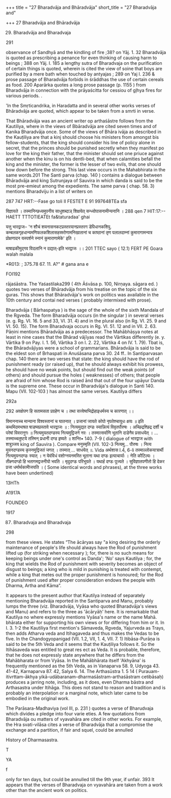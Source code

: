 +++
title = "27 Bharadvāja and Bhāradvāja"
short_title = "27 Bharadvāja and"

+++
27 Bharadvāja and Bhāradvāja


29. Bharadvāja and Bharadvaja 

291 

observance of Sandhyā and the kindling of fire ;38? on Yāj. 1. 32 Bharadvāja is quoted as prescribing a penance for even thinking of causing harm to beings ; 388 on Yāj. I. 185 a lengthy sutra of Bharadvaja on the purification of certain things is quoted, wherein is cited the view of soine that boys are purified by a mere bath when touched by antyajas ; 289 on Yaj I. 236 & prose passage of Bharadvāja forbids in śrāddhas the use of certain cereals as food. 200 Aparārka quotes a long prose passage (p. 1155 ) from Bharadvāja in connection with the prāyaścitta for cessiou of gļhya fires for various periods. . 

'In the Smṛticandrika, in Haradatta and in several other works verses of Bhāradvāja are quoted, which appear to be taken from a smrti in verse. 

That Bhāradvāja was an ancient writer op arthaśāstre follows from the Kautiliya, where in the views of Bbāradvāja are cited seven times and of Kanika Bharadvāja once. Some of the views of Bhāra ivāja as described in the Kauṭiliya are that a kinj should choose his ministers from amongst bis fellow-students, that the king should consider his line of policy alone in secret, that the princes should be punished secretly when they manifest po love for the king their father, that the minister should set one priuce against another when the kinu is on his dentli-bed, that when calamities befall the king and the minister, the former is the lesser of two evils, that one should bow down before the strong. This last view occurs in the Mahabhirata in the same words.201 The Santi parva (chap. 140 ) contains a dialogue between Bhāradvāja and king Sutrunjaya of Sauvira in which danda is said to be the most pre-emieut among the expedients. The same parva ( chap. 58. 3) mentions Bharadviju in a list of writers on 

287 747 HRT:--Fase go toli II FESTET E 91 997648TEa sfa 

विज्ञायते । तस्मानिन्छध्यमुपनीय साधुशब्दाञ् शिक्षयेत् सन्ध्योपासनामीन्यनानि । 288 qen 7 HIT:17:-- HAETT TTTOTIEATEt fa&taturadaa' ghai 

यत्तु भारद्वाजः- 'न शौचं शयनासनकटप्रस्तरयानप्रस्तरग डेपिधानकशिपु. कम्बलकगृहधान्यमणिफलकशिलासहस्ररोणामनिखातानां च काष्ठानां तृण पलालदाम्नां कुमारागामन्यत्र प्रोक्षणादन यस्पर्शने स्नानं कुमाराणामेके' इति । 

माषाढकीमुद्गव विदलानि न दद्यात्-इति भरद्वाजः ।। 201 TTEC sayo ( 12.1) FERT PE Goara walah malala 

*R013: ; 375.78 67. 11. A?" \# gana ana e 

FOI192 



rājaśāstra. The Yaśastilaka299 ( 4th Āśvāsa p. 100, Nirṇaya. sāgara ed. ) quotes two verses of Bhāradvāja from his treatise on the topic of the six guras. This shows that Bhāradvāja's work on politics was available in the 10th century and contai ned verses ( probably intermixed with prose). 

Bharadvāja ( Bārhaspatya ) is the sage of the whole of the sixth Mandala of the Rgveda. The form Bharadvāja occurs (in the singular ) in several verses (e. g. Rg. VI. 16. 5 and 33, VI. 31. 4) and in the plural also (in Rg. VI. 25. 9 and VI. 50. 15). The form Bharadvaja occurs in Rg. VI. 51. 12 and in VII. 2. 63. Pāṇini mentions Bhāradvāja as a predecessor. The Mahābhāṣya notes at least in nine cases that the Bhārad vājīyas read the Vārtikas differently (e. y. Vārtika 9 on Pay. I. 1. 56, Vārtika 3 on I. 2. 22, Vārtika 4 on IV. 1. 79). Tbat is, the Bhāradvājiyas were a school of grammarians. Bhāradvāja is said to be the eldest son of Brhaspati in Anuśāsana parva 30. 24 ff.. In Santiparvasan chap. 140 there are two verses that state: the king should have the rod of punishment ready (or raised up), that he should always exhibit his prowess, he should have no weak points, but should find out the weak points (of others) and should pursue the holes ( weaknesses) of others; that people are afraid of him whose Rod is raised ānd that out of the four upāyur Danda is the supreme one. These occur in Bharadvāja's dialogue in Santi 140. Mapu (VII. 102-103 ) has almost the same verses. Kautilya differs 

292a 

292 अवक्षेपण हि सतामसता प्रग्रहेण च । तथा सत्त्वेष्वभिद्रोहाइधर्मस्य च कारणात् ।। 

विमाननाच्च मान्याना विश्वस्तानां च घातनात् । प्रजानां जायते कोपो नृपतेश्चायुधः क्षयः ॥ इति कथमिदमभाषत षाडष्यप्रस्तावे भारद्वाजः ॥ : नित्यमुद्यत दण्डः स्यान्नित्यं विवृतपौरुषः । अच्छिद्रश्छिद्र दर्शी च परेषां विवरानुगः ॥ नित्यमुयतदण्डस्य नित्यमुद्विजने नरः । तस्मात्सर्वाणि भूतानि दाडेनैव प्रसाधयेत् । ... तस्माच्चतुष्टये तस्मिन् प्रधानी दण्ड इष्यते ॥ शान्ति• 140. 7-9 ( dialogue of भारद्वाज with शत्रुञ्जय king of Sauvira ). Compare मनुस्मृति (VII. 102-3 नित्यमु... पौरुषः । नित्य मुयनदण्डस्य कृस्नमुद्विजतं जगत् । तस्मात् ... साधयेत् ॥. Vida अर्थशास I.4, 6-li तस्माल्लोकयात्रार्थी नित्यमुयनदण्डः स्यात् । न येवंविधं वशोग्नयनमस्ति भूताना यथा दण्डः इत्याचार्याः । नेति कौटिल्यः । तीक्ष्णदण्डो हि भतागमद्वजनीयो भवति । मृदुदण्डः परिभूयते । यथार्ह दण्डः पूज्यते । सुविज्ञातपणीतो हि देकर प्रजा धर्मार्थकामेोजयति । ( Some identical words and phrases), at the three works have been undertined) 

13HTh 

A1917A 

FOUNDEO 

1917 

87. Bharadvaja and Bharadvaja 

298 

from these views. He states “The ācāryas say "a king desiring the orderly maintenance of people's life should always have the Rod of punishment lifted up (for striking when necessary ); for, there is no such means for keeping beings under one's control as Danda'; 'No' says Kautilya ; for, the king that wields the Rod of punishment with severity becomes an object of disgust to beings; a king who is mild in punishing is treated with contempt, while a king that metes out the proper punishment is honoured; for the Rod of punishment used after proper consideration endows the people with Dharma, Artha and Kāma”. 

It appears to the present author that Kautilya instead of separately mentioning Bharadvāja reported in the Santiparva and Manu, probably lumps the three (viz. Bharadvāja, Vyāsa who quoted Bharadvāja's views and Manu) and refers to the three as 'ācāryāḥ' here. It is remarkable that Kautilya no where expressly mentions Vyāsa's name or the name Mahā. bhārata either for supporting his own views or for differing from him or it. In I. 3. 1-2 the Kautiliya first mention's Sāmaveda, Rgveda, Yajurveda as Trays, then adds Atharva veda and Itihagaveda and thus makes the Vedas to be five. In the Chandogyopanigad (VII. 1.2, VII, 1. 4, VII. 7. 1) Itibāsa-Purāṇa is said to be the 5th Veda and it seems that the Kauṭiliya follows it. So the Itihāsaveda was entitled to great res ect as Veda. It is probable, therefore, that he does not expressly state anywhere that he differs from the Mahābharata or from Vyāsa. In the Mahābhārata itself 'Akhyāna' is frequently mentioned as the 5th Veda, as in Vanaparva 58. 9, Udyoga 43. 41-42, Karnaparva 87. 42, Salya 6. 14. The Arthasūstra 1. 5 14 ( Purauam-itivrttam-ākhya yikā-udābaranam-dharmaśāstram-arthaśāstram cetibāsaḥ) produces a jarring note, including, as it does, even Dharma bāstra and Arthasastra under Itihāga. This does not stand to reason and tradition and is probably an interpolation or a marginal note, which later came to be embodied in the original work. 

The Parāsara-Madhaviya (vol III, p. 231 ) quotes a verse of Bharudvaja which divides a pledge into four varie eties. A few quotations from Bharadvāja ou matters of vyavahāra are cited in other works. For example, the Hra svati-vilāsa cites a verse of Bharadvāja that a compromise the exchange and a partition, if fair and squel, could be annulled 

History of Dharmasastra. 

T 

YA 

f 

only for ten days, but could be annulled till the 9th year, if unfair. 393 It appears that the verses of Bharadvaja on vyavahāra are taken from a work other than the ancient work on politics. 
